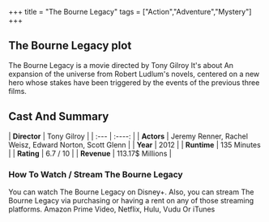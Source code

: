 +++
title = "The Bourne Legacy"
tags = ["Action","Adventure","Mystery"]
+++
## The Bourne Legacy plot
The Bourne Legacy is a movie directed by Tony Gilroy It's about An expansion of the universe from Robert Ludlum's novels, centered on a new hero whose stakes have been triggered by the events of the previous three films.
## Cast And Summary
| **Director**      | Tony Gilroy |
    | :---        |    :----:   |
    |  **Actors** | Jeremy Renner, Rachel Weisz, Edward Norton, Scott Glenn |
    | **Year**   | 2012    |
    |  **Runtime** | 135 Minutes |
    |  **Rating** | 6.7 / 10 | 
    |  **Revenue** | 113.17$ Millions |
### How To Watch / Stream The Bourne Legacy
You can watch The Bourne Legacy on Disney+.
Also, you can stream The Bourne Legacy via purchasing or having a rent on any of those streaming platforms.
Amazon Prime Video, Netflix, Hulu, Vudu Or iTunes